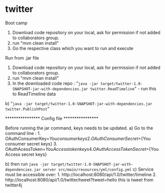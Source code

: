 # twitter
Boot camp

1. Download code repository on your local, ask for permission if not added to collaborators group.
2. run "mvn clean install"
3. Go the respective class which you want to run and execute

Run from .jar file
1. Download code repository on your local, ask for permission if not added to collaborators group.
2. run "mvn clean install"
3. In the downloaded code repo :
"`java -jar target/twitter-1.0-SNAPSHOT-jar-with-dependencies.jar twitter.ReadTimeline`" - run this to ReadTimeline data

b)
"`java -jar target/twitter-1.0-SNAPSHOT-jar-with-dependencies.jar twitter.PublishPost`"

**************** Config file ****************

Before running the jar command, keys needs to be updated.
a) Go to the command line :
    1. OAuthConsumerKey=${You consumer keys}
    2. OAuthConsumerSecret=${You consumer secret keys}
    3. OAuthAcessToken=${You Access token keys}
    4. OAuthAccessTokenSecret=${You Access secret keys}

b) then run `java -jar target/twitter-1.0-SNAPSHOT-jar-with-dependencies.jar server src/main/resources/yml/config.yml`
c) Service must be accessible over: <Use post man or rest service client for accessing below http endpoint>
    1. http://localhost:8080/api/1.0/twitter/timeline
    2. http://localhost:8080/api/1.0/twitter/tweet?tweet=hello this is tweet from twitter4j
